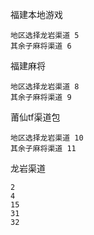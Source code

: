 
福建本地游戏
```
地区选择龙岩渠道 5
其余子麻将渠道 6
```

福建麻将
```
地区选择龙岩渠道 8
其余子麻将渠道 9
```

莆仙tf渠道包
```
地区选择龙岩渠道 10
其余子麻将渠道 11
```

龙岩渠道
```
2
4
15
31
32
```